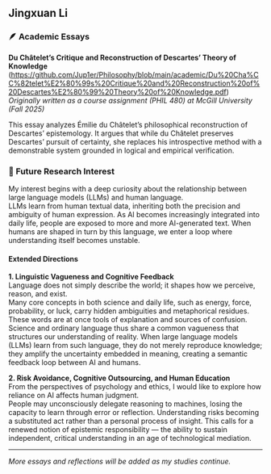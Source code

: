 ## Jingxuan Li  

### 🪶 Academic Essays

**Du Châtelet’s Critique and Reconstruction of Descartes’ Theory of Knowledge**  
(https://github.com/Jup1er/Philosophy/blob/main/academic/Du%20Cha%CC%82telet%E2%80%99s%20Critique%20and%20Reconstruction%20of%20Descartes%E2%80%99%20Theory%20of%20Knowledge.pdf)  
*Originally written as a course assignment (PHIL 480) at McGill University (Fall 2025)*

This essay analyzes Émilie du Châtelet’s philosophical reconstruction of Descartes’ epistemology. It argues that while du Châtelet preserves Descartes’ pursuit of certainty, she replaces his introspective method with a demonstrable system grounded in logical and empirical verification.  

### 🔭 Future Research Interest

My interest begins with a deep curiosity about the relationship between large language models (LLMs) and human language.  
LLMs learn from human textual data, inheriting both the precision and ambiguity of human expression. As AI becomes increasingly integrated into daily life, people are exposed to more and more AI-generated text. When humans are shaped in turn by this language, we enter a loop where understanding itself becomes unstable.

#### Extended Directions

**1. Linguistic Vagueness and Cognitive Feedback**  
Language does not simply describe the world; it shapes how we perceive, reason, and exist.  
Many core concepts in both science and daily life, such as energy, force, probability, or luck, carry hidden ambiguities and metaphorical residues. These words are at once tools of explanation and sources of confusion.  
Science and ordinary language thus share a common vagueness that structures our understanding of reality. When large language models (LLMs) learn from such language, they do not merely reproduce knowledge; they amplify the uncertainty embedded in meaning, creating a semantic feedback loop between AI and humans.

**2. Risk Avoidance, Cognitive Outsourcing, and Human Education**  
From the perspectives of psychology and ethics, I would like to explore how reliance on AI affects human judgment.  
People may unconsciously delegate reasoning to machines, losing the capacity to learn through error or reflection. Understanding risks becoming a substituted act rather than a personal process of insight. This calls for a renewed notion of epistemic responsibility — the ability to sustain independent, critical understanding in an age of technological mediation.  

---

*More essays and reflections will be added as my studies continue.*
